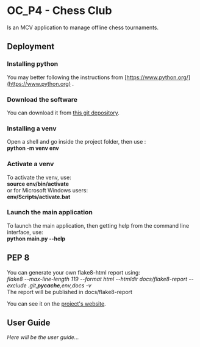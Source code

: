 # OC_P4 - Chess Club  
Is an MCV application to manage offline chess tournaments.  
## Deployment  
### Installing python  
You may better following the instructions from [https://www.python.org/](https://www.python.org) .  
### Download the software  
You can download it from [this git depository](https://github.com/cGIfl300/OC_P4).  
### Installing a venv  
Open a shell and go inside the project folder, then use :  
**python -m venv env**  
### Activate a venv  
To activate the venv, use:  
**source env/bin/activate**  
or for Microsoft Windows users:  
**env/Scripts/activate.bat**  
### Launch the main application  
To launch the main application, then getting help from the command line interface, use:  
**python main.py --help**  
## PEP 8  
You can generate your own flake8-html report using:  
*flake8 --max-line-length 119 --format html --htmldir docs/flake8-report --exclude .git,__pycache__,env,docs -v*  
The report will be published in docs/flake8-report  
  
You can see it on the [project's website](https://cgifl300.github.io/OC_P4/).  
## User Guide  
*Here will be the user guide...*